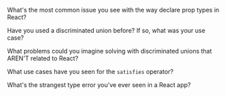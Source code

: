 What's the most common issue you see with the way declare prop types in React?

Have you used a discriminated union before? If so, what was your use case?

What problems could you imagine solving with discriminated unions that AREN'T related to React?

What use cases have you seen for the `satisfies` operator?

What's the strangest type error you've ever seen in a React app?
